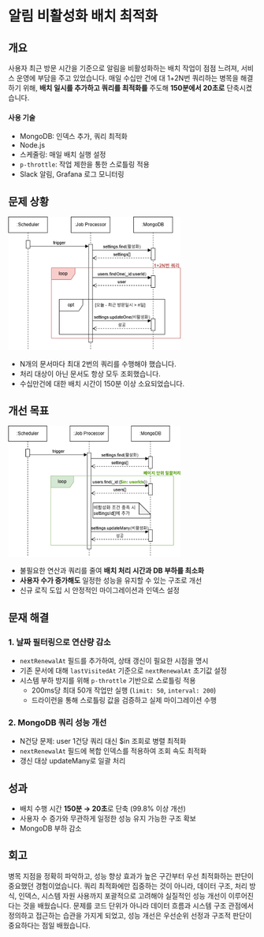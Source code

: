 # 알림 비활성화 배치 최적화

## 개요

사용자 최근 방문 시간을 기준으로 알림을 비활성화하는 배치 작업이 점점 느려져, 서비스 운영에 부담을 주고 있었습니다. 매일 수십만 건에 대 1+2N번 쿼리하는 병목을 해결하기 위해, **배치 일시를 추가하고 쿼리를 최적화를** 주도해 **150분에서 20초로** 단축시켰습니다.

#### 사용 기술

- MongoDB: 인덱스 추가, 쿼리 최적화
- Node.js
- 스케줄링: 매일 배치 실행 설정
- `p-throttle`: 작업 제한을 통한 스로틀링 적용
- Slack 알림, Grafana 로그 모니터링

## 문제 상황

<img src="image/batch-optimization/opti_before.png" alt="테스트 데이터" width="350" >

- N개의 문서마다 최대 2번의 쿼리를 수행해야 했습니다.
- 처리 대상이 아닌 문서도 항상 모두 조회했습니다.
- 수십만건에 대한 배치 시간이 150분 이상 소요되었습니다.

## 개선 목표

<img src="image/batch-optimization/opti_after.png" alt="테스트 데이터" width="350" >

- 불필요한 연산과 쿼리를 줄여 **배치 처리 시간과 DB 부하를 최소화**
- **사용자 수가 증가해도** 일정한 성능을 유지할 수 있는 구조로 개선
- 신규 로직 도입 시 안정적인 마이그레이션과 인덱스 설정

## 문재 해결

### 1. 날짜 필터링으로 연산량 감소

- `nextRenewalAt` 필드를 추가하여, 상태 갱신이 필요한 시점을 명시
- 기존 문서에 대해 `lastVisitedAt` 기준으로 `nextRenewalAt` 초기값 설정
- 시스템 부하 방지를 위해 `p-throttle` 기반으로 스로틀링 적용
  - 200ms당 최대 50개 작업만 실행 (`limit: 50`, `interval: 200`)
  - 드라이런을 통해 스로틀링 값을 검증하고 실제 마이그레이션 수행

### 2. MongoDB 쿼리 성능 개선

- N건당 문제: user 1건당 쿼리 대신 $in 조회로 병렬 최적화
- `nextRenewalAt` 필드에 복합 인덱스를 적용하여 조회 속도 최적화
- 갱신 대상 updateMany로 일괄 처리

## 성과

- 배치 수행 시간 **150분 → 20초**로 단축 (99.8% 이상 개선)
- 사용자 수 증가와 무관하게 일정한 성능 유지 가능한 구조 확보
- MongoDB 부하 감소

## 회고

병목 지점을 정확히 파악하고, 성능 향상 효과가 높은 구간부터 우선 최적화하는 판단이 중요했던 경험이었습니다. 쿼리 최적화에만 집중하는 것이 아니라, 데이터 구조, 처리 방식, 인덱스, 시스템 자원 사용까지 포괄적으로 고려해야 실질적인 성능 개선이 이루어진다는 것을 배웠습니다. 문제를 코드 단위가 아니라 데이터 흐름과 시스템 구조 관점에서 정의하고 접근하는 습관을 가지게 되었고, 성능 개선은 우선순위 선정과 구조적 판단이 중요하다는 점일 배웠습니다.
